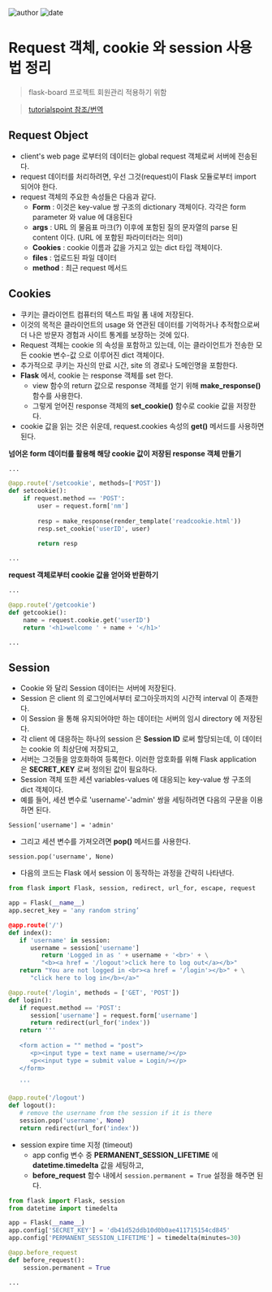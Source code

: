 
![author](https://img.shields.io/badge/author-daesungRa-lightgray.svg?style=flat-square)
![date](https://img.shields.io/badge/date-190523-lightgray.svg?style=flat-square)

# Request 객체, cookie 와 session 사용법 정리

> flask-board 프로젝트 회원관리 적용하기 위함

> [tutorialspoint 참조/번역](https://www.tutorialspoint.com/flask/flask_request_object.htm)

## Request Object

- client's web page 로부터의 데이터는 global request 객체로써 서버에 전송된다.
- request 데이터를 처리하려면, 우선 그것(request)이 Flask 모듈로부터 import 되어야 한다.
- request 객체의 주요한 속성들은 다음과 같다.
    * **Form** : 이것은 key-value 쌍 구조의 dictionary 객체이다. 각각은 form parameter 와 value 에 대응된다
    * **args** : URL 의 물음표 마크(?) 이후에 포함된 질의 문자열의 parse 된 content 이다. (URL 에 포함된 파라미터라는 의미)
    * **Cookies** : cookie 이름과 값을 가지고 있는 dict 타입 객체이다.
    * **files** : 업로드된 파일 데이터
    * **method** : 최근 request 메서드

## Cookies

- 쿠키는 클라이언트 컴퓨터의 텍스트 파일 폼 내에 저장된다.
- 이것의 목적은 클라이언트의 usage 와 연관된 데이터를 기억하거나 추적함으로써 더 나은 방문자 경험과 사이트 통계를 보장하는 것에 있다.
- Request 객체는 cookie 의 속성을 포함하고 있는데, 이는 클라이언트가 전송한 모든 cookie 변수-값 으로 이루어진 dict 객체이다.
- 추가적으로 쿠키는 자신의 만료 시간, site 의 경로나 도메인명을 포함한다.
- **Flask** 에서, cookie 는 response 객체를 set 한다.
    * view 함수의 return 값으로 response 객체를 얻기 위해 **make_response()** 함수를 사용한다.
    * 그렇게 얻어진 response 객체의 **set_cookie()** 함수로 cookie 값을 저장한다.
- cookie 값을 읽는 것은 쉬운데, request.cookies 속성의 **get()** 메서드를 사용하면 된다.

**넘어온 form 데이터를 활용해 해당 cookie 값이 저장된 response 객체 만들기**
```python
...

@app.route('/setcookie', methods=['POST'])
def setcookie():
    if request.method == 'POST':
        user = request.form['nm']
        
        resp = make_response(render_template('readcookie.html'))
        resp.set_cookie('userID', user)
        
        return resp

...
```

**request 객체로부터 cookie 값을 얻어와 반환하기**
```python
...

@app.route('/getcookie')
def getcookie():
    name = request.cookie.get('userID')
    return '<h1>welcome ' + name + '</h1>'

...
```

## Session

- Cookie 와 달리 Session 데이터는 서버에 저장된다.
- Session 은 client 의 로그인에서부터 로그아웃까지의 시간적 interval 이 존재한다.
- 이 Session 을 통해 유지되어야만 하는 데이터는 서버의 임시 directory 에 저장된다.
- 각 client 에 대응하는 하나의 session 은 **Session ID** 로써 할당되는데, 이 데이터는 cookie 의 최상단에 저장되고,
- 서버는 그것들을 암호화하여 등록한다. 이러한 암호화를 위해 Flask application 은 **SECRET_KEY** 로써 정의된 값이 필요하다.
- Session 객체 또한 세션 variables-values 에 대응되는 key-value 쌍 구조의 dict 객체이다.
- 예를 들어, 세션 변수로 'username'-'admin' 쌍을 세팅하려면 다음의 구문을 이용하면 된다.
```text
Session['username'] = 'admin'
```
- 그리고 세션 변수를 가져오려면 **pop()** 메서드를 사용한다.
```text
session.pop('username', None)
```
- 다음의 코드는 Flask 에서 session 이 동작하는 과정을 간략히 나타낸다.
```python
from flask import Flask, session, redirect, url_for, escape, request

app = Flask(__name__)
app.secret_key = 'any random string’

@app.route('/')
def index():
   if 'username' in session:
      username = session['username']
         return 'Logged in as ' + username + '<br>' + \
         "<b><a href = '/logout'>click here to log out</a></b>"
   return "You are not logged in <br><a href = '/login'></b>" + \
      "click here to log in</b></a>"

@app.route('/login', methods = ['GET', 'POST'])
def login():
   if request.method == 'POST':
      session['username'] = request.form['username']
      return redirect(url_for('index'))
   return '''
	
   <form action = "" method = "post">
      <p><input type = text name = username/></p>
      <p<<input type = submit value = Login/></p>
   </form>
	
   '''

@app.route('/logout')
def logout():
   # remove the username from the session if it is there
   session.pop('username', None)
   return redirect(url_for('index'))
```
- session expire time 지정 (timeout)
    * app config 변수 중 **PERMANENT_SESSION_LIFETIME** 에 **datetime.timedelta** 값을 세팅하고,
    * **before_request** 함수 내에서 ```session.permanent = True``` 설정을 해주면 된다.
```python
from flask import Flask, session
from datetime import timedelta

app = Flask(__name__)
app.config['SECRET_KEY'] = 'db41d52ddb10d0b0ae411715154cd845'
app.config['PERMANENT_SESSION_LIFETIME'] = timedelta(minutes=30)

@app.before_request
def before_request():
    session.permanent = True

...
```






